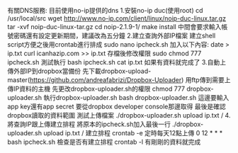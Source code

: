 ﻿有關DNS服務:
目前使用no-ip提供的dns
1.安裝no-ip duc(使用root)
cd /usr/local/src
wget http://www.no-ip.com/client/linux/noip-duc-linux.tar.gz
tar -xvf noip-duc-linux-tar.gz
cd noip-2.1.9-1/
make install
中間會要求輸入帳號密碼還有設定更新期間，建議改為五分鐘
2.建立查詢外部IP檔案
建立shell script方便之後用crontab進行排成
sudo nano ipcheck.sh
加入以下內容:
date > ip.txt
curl icanhazip.com >> ip.txt
存檔後修改權限
sudo chmod 777 ipcheck.sh
測試執行
bash ipcheck.sh
cat ip.txt
如果有資料就完成了
3.自動上傳外部IP到dropbox當備份
先下載dropbox-upload-master(https://github.com/andreafabrizi/Dropbox-Uploader)
用ftp傳到需要上傳IP資料的主機
先更改dropbox-uploader.sh的權限
chmod 777 dropbox-uploader.sh 
執行dropbox-uploader.sh
bash dropbox-uploader.sh
這邊要輸入app key還有app secret 要從dropbox developer console那邊取得
最後是確認dropbox讀取的資料範圍
測試上傳檔案
./dropbox-uploader.sh upload ip.txt /
4.將查詢IP跟上傳建立排程
將原本的ipcheck.sh加入最後一行
./dropbox-uploader.sh upload ip.txt /
建立排程
crontab -e
定時每天12點上傳
0 12 * * * bash ipcheck.sh
檢查是否有建立排程
crontab -l
有剛剛的資料就完成
